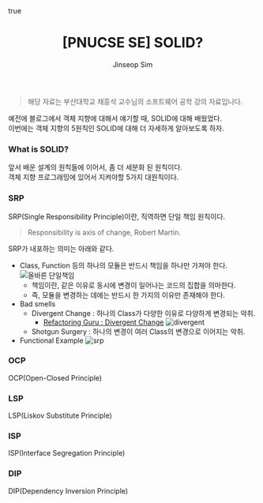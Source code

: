 ﻿---
layout: post
title: "[PNUCSE SE] SOLID?"
categories: SE
tags: [theory]
author:
  - Jinseop Sim
toc: true
math: true
---
> 해당 자료는 부산대학교 채흥석 교수님의 소프트웨어 공학 강의 자료입니다.  

예전에 블로그에서 객체 지향에 대해서 얘기할 때, SOLID에 대해 배웠었다.  
이번에는 객체 지향의 5원칙인 SOLID에 대해 더 자세하게 알아보도록 하자.  

### What is SOLID?
앞서 배운 설계의 원칙들에 이어서, 좀 더 세분화 된 원칙이다.  
객체 지향 프로그래밍에 있어서 지켜야할 5가지 대원칙이다.  

### SRP
SRP(Single Responsibility Principle)이란, 직역하면 단일 책임 원칙이다.
> Responsibility is axis of change, Robert Martin.  

SRP가 내포하는 의미는 아래와 같다.
- Class, Function 등의 하나의 모듈은 반드시 책임을 하나만 가져야 한다.
  ![올바른 단일책임](https://user-images.githubusercontent.com/71700079/200294677-2277e1ad-dff5-4fb2-ab2b-385ed9e4407b.png)  
  - 책임이란, 같은 이유로 동시에 변경이 일어나는 코드의 집합을 의마한다.
  - 즉, 모듈을 변경하는 데에는 반드시 한 가지의 이유만 존재해야 한다.
- Bad smells
  - Divergent Change : 하나의 Class가 다양한 이유로 다양하게 변경되는 악취.
    - [Refactoring Guru : Divergent Change](https://refactoring.guru/smells/divergent-change)
  ![divergent](https://user-images.githubusercontent.com/71700079/200294708-4ab139bd-b134-4470-8bea-0f20675136ba.png)  
  - Shotgun Surgery : 하나의 변경이 여러 Class의 변경으로 이어지는 악취.
- Functional Example
![srp](https://user-images.githubusercontent.com/71700079/200294631-0e687c4e-f64a-47b6-8066-23c6f7a97b2e.png)  

### OCP
OCP(Open-Closed Principle)

### LSP
LSP(Liskov Substitute Principle)

### ISP
ISP(Interface Segregation Principle)

### DIP
DIP(Dependency Inversion Principle)
